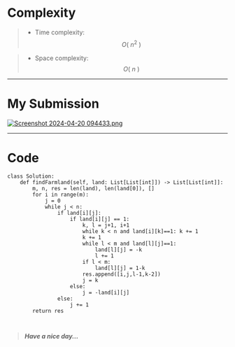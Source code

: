 
# Complexity
> - Time complexity: $$O( \ n ^2 \ )$$
<!-- Add your time complexity here, e.g. $$O(n)$$ -->

> - Space complexity: $$O( \ n \ )$$
<!-- Add your space complexity here, e.g. $$O(n)$$ -->

---


# My Submission
<a href=https://leetcode.com/problems/find-all-groups-of-farmland/submissions/1237037027/>![Screenshot 2024-04-20 094433.png](https://assets.leetcode.com/users/images/97ce7e84-1b0b-4caa-b5f2-3f72166e5805_1713586627.5038702.png)</a>

---


# Code
```
class Solution:
    def findFarmland(self, land: List[List[int]]) -> List[List[int]]:
        m, n, res = len(land), len(land[0]), []
        for i in range(m):
            j = 0
            while j < n:
                if land[i][j]:
                    if land[i][j] == 1:
                        k, l = j+1, i+1
                        while k < n and land[i][k]==1: k += 1
                        k += 1
                        while l < m and land[l][j]==1:
                            land[l][j] = -k
                            l += 1
                        if l < m:
                            land[l][j] = 1-k
                        res.append([i,j,l-1,k-2])
                        j = k
                    else:
                        j = -land[i][j]
                else:
                    j += 1
        return res

        
```
> ***Have a nice day...***

